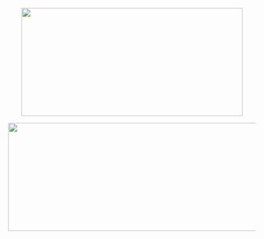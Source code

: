 


<p align="center">
  <img width="450" height="220" src="https://github-readme-stats.vercel.app/api?username=ZacDSmith&layout=compact&theme=vision-friendly-dark">
</p>

<p align="center">
  <img width="1000" height="220" src="https://github.com/ZacDSmith/ZacDSmith/assets/48374908/fc05dd29-fa64-40c5-b3f0-c7db5ac646d7)">
</p>

